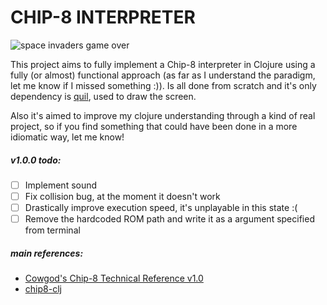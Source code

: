 # CHIP-8 INTERPRETER

![space invaders game over](https://raw.githubusercontent.com/ghikio/chip-8/master/.extras/readme-main-image.png)

This project aims to fully implement a Chip-8 interpreter in Clojure using a fully (or almost) functional approach (as far as I understand the paradigm, let me know if I missed something :)). Is all done from scratch and it's only dependency is [quil](https://github.com/quil/quil), used to draw the screen. 

Also it's aimed to improve my clojure understanding through a kind of real project, so if you find something that could have been done in a more idiomatic way, let me know!

##### v1.0.0 todo:

* [ ] Implement sound
* [ ] Fix collision bug, at the moment it doesn't work
* [ ] Drastically improve execution speed, it's unplayable in this state :(
* [ ] Remove the hardcoded ROM path and write it as a argument specified from terminal

##### main references:

- [Cowgod's Chip-8 Technical Reference v1.0](http://devernay.free.fr/hacks/chip8/C8TECH10.HTM#2.1)
- [chip8-clj](https://github.com/cesarolea/chip8-clj)

